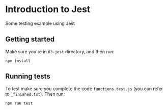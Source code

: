 # Introduction to Jest

Some testing example using Jest

## Getting started
Make sure you're in `03-jest` directory, and then run:
```
npm install
```

## Running tests
To test make sure you complete the code `functions.test.js` (you can refer to `_finished.txt`). Then run:
```
npm run test
```